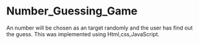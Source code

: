 # Number_Guessing_Game
An number will be chosen as an target randomly and the user has find out the guess. This was implemented using Html,css,JavaScript.
